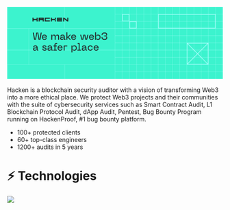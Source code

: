 [![Title Header](public/images/header.svg)](https://hacken.io/)

Hacken is a blockchain security auditor with a vision of transforming Web3 into a more ethical place.
We protect Web3 projects and their communities with the suite of cybersecurity services such as Smart Contract Audit, L1 Blockchain Protocol Audit, dApp Audit, Pentest, Bug Bounty Program running on HackenProof, #1 bug bounty platform.

- 100+ protected clients
- 60+ top-class engineers
- 1200+ audits in 5 years

# :zap: Technologies

<p>
    <img src="https://skillicons.dev/icons?i=rust,solidity,java,python,go,cs,cpp" />
</p>
<!---
<p align="center">
  <a href="https://skillicons.dev">
    <img src="https://skillicons.dev/icons?i=rust,solidity,java,python,go,cs,cpp" />
  </a>
</p>

![C#](https://img.shields.io/badge/c%23-%23239120.svg?style=for-the-badge&logo=c-sharp&logoColor=white)
![C++](https://img.shields.io/badge/c++-%2300599C.svg?style=for-the-badge&logo=c%2B%2B&logoColor=white)
![Go](https://img.shields.io/badge/go-%2300ADD8.svg?style=for-the-badge&logo=go&logoColor=white)
![Java](https://img.shields.io/badge/java-%23ED8B00.svg?style=for-the-badge&logo=openjdk&logoColor=white)
![Python](https://img.shields.io/badge/python-3670A0?style=for-the-badge&logo=python&logoColor=ffdd54)
![Rust](https://img.shields.io/badge/rust-%23000000.svg?style=for-the-badge&logo=rust&logoColor=white)
![Solidity](https://img.shields.io/badge/Solidity-%23363636.svg?style=for-the-badge&logo=solidity&logoColor=white)
-->

# Contact Us

[![Mail](public/images/social/mail.svg)](https://discord.com/invite/R2rP5sr5kX)
[![Discord](public/images/social/discord.svg)](https://discord.com/invite/R2rP5sr5kX)
[![Telegram](public/images/social/telegram.svg)](https://t.me/hackenai)
[![Linkedin](public/images/social/linkedin.svg)](https://www.linkedin.com/company/hacken/)
[![Medium](public/images/social/medium.svg)](URL_DEL_ENLACE_DE_MEDIUM)
[![X](public/images/social/x.svg)](https://twitter.com/hackenclub)

# Careers

Let's team up and make the Web3 world safer together! Check out our opportunities on [Hacken Careers](https://hacken.peopleforce.io/careers)
<!---
<img src="https://myreadme.vercel.app/api/embed/hknio?panels=userstatistics,toprepositories,toplanguages,commitgraph" alt="reimaginedreadme" />
-->
